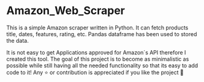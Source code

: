 # Amazon_Web_Scraper
This is a simple Amazon scraper written in Python. It can fetch products title, dates, features, rating,  etc. Pandas dataframe has been used to stored the data. 

It is not easy to get Applications approved for Amazon´s API therefore I created this tool. The goal of this project is to become as minimalistic as possible while still having all the needed functionality so that its easy to add code to it! Any ⭐️ or contribution is appreciated if you like the project 🤘
